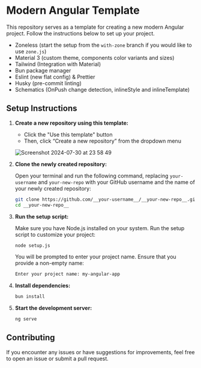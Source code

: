 # Modern Angular Template

This repository serves as a template for creating a new modern Angular project. Follow the instructions below to set up your project.

- Zoneless (start the setup from the `with-zone` branch if you would like to use `zone.js`)
- Material 3 (custom theme, components color variants and sizes)
- Tailwind (Integration with Material)
- Bun package manager
- Eslint (new flat config) & Prettier
- Husky (pre-commit linting)
- Schematics (OnPush change detection, inlineStyle and inlineTemplate)

## Setup Instructions

1. **Create a new repository using this template:**

   - Click the "Use this template" button
   - Then, click “Create a new repository” from the dropdown menu

   ![Screenshot 2024-07-30 at 23 58 49](https://github.com/user-attachments/assets/17bff38b-6c27-47f1-8294-69617c01c836)

2. **Clone the newly created repository:**

   Open your terminal and run the following command, replacing `your-username` and `your-new-repo` with your GitHub username and the name of your newly created repository:

   ```sh
   git clone https://github.com/__your-username__/__your-new-repo__.git
   cd __your-new-repo__
   ```

3. **Run the setup script:**

   Make sure you have Node.js installed on your system. Run the setup script to customize your project:

   ```sh
   node setup.js
   ```

   You will be prompted to enter your project name. Ensure that you provide a non-empty name:

   ```sh
   Enter your project name: my-angular-app
   ```

4. **Install dependencies:**

   ```sh
   bun install
   ```

5. **Start the development server:**

   ```sh
   ng serve
   ```

## Contributing

If you encounter any issues or have suggestions for improvements, feel free to open an issue or submit a pull request.
